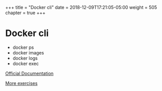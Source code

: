 +++
title = "Docker cli"
date = 2018-12-09T17:21:05-05:00
weight = 505
chapter = true
+++

# Docker cli

* docker ps
* docker images 
* docker logs
* docker exec

[Official Documentation](https://docs.docker.com/engine/reference/commandline/cli/)

[More exercises](https://www.katacoda.com/contino/courses/docker/basics) 

